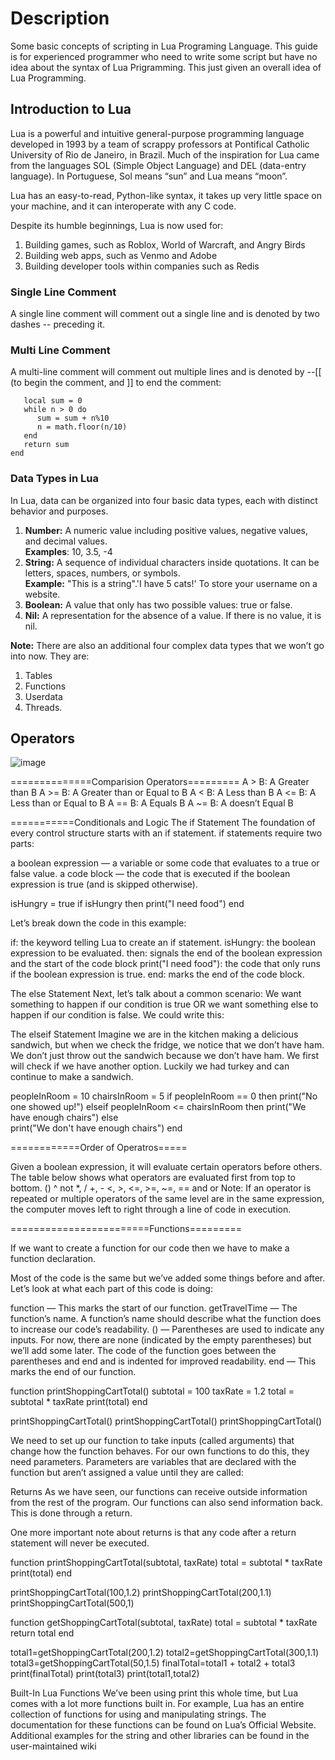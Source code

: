 # Description
Some basic concepts of scripting in Lua Programing Language.
This guide is for experienced programmer who need to write some script but have no idea about the syntax of Lua Prigramming.
This just given an overall idea of Lua Programming.


## Introduction to Lua
Lua is a powerful and intuitive general-purpose programming language developed in 1993 by a team of scrappy professors at Pontifical Catholic University of Rio de Janeiro, in Brazil. Much of the inspiration for Lua came from the languages SOL (Simple Object Language) and DEL (data-entry language). In Portuguese, Sol means “sun” and Lua means “moon”.

Lua has an easy-to-read, Python-like syntax, it takes up very little space on your machine, and it can interoperate with any C code.

Despite its humble beginnings, Lua is now used for:
1. Building games, such as Roblox, World of Warcraft, and Angry Birds
2. Building web apps, such as Venmo and Adobe
3. Building developer tools within companies such as Redis

### Single Line Comment
A single line comment will comment out a single line and is denoted by two dashes -- preceding it.

### Multi Line Comment
A multi-line comment will comment out multiple lines and is denoted by --[[ (to begin the comment, and ]] to end the comment:
  ``` function sumdigits(n) 
     local sum = 0
     while n > 0 do
        sum = sum + n%10
        n = math.floor(n/10)
     end
     return sum
  end
```
### Data Types in Lua
In Lua, data can be organized into four basic data types, each with distinct behavior and purposes.


1. **Number:**  A numeric value including positive values, negative values, and decimal values.	  </br>**Examples**: 10, 3.5, -4	
2. **String:**	A sequence of individual characters inside quotations. It can be letters, spaces, numbers, or symbols. </br> **Example:** "This is a string".'I have 5 cats!'	To store your username on a website.
3. **Boolean:** A value that only has two possible values: true or false.	
4. **Nil:** A representation for the absence of a value. If there is no value, it is nil.

**Note:** There are also an additional four complex data types that we won’t go into now. They are: 
1.  Tables
2.  Functions
3.  Userdata
4.  Threads.


## Operators



![image](https://github.com/manzar2525/Lua/assets/107947502/1a8423b1-ee17-4d0c-b9ef-95dc2946d640)



==============Comparision Operators=========
A > B: A Greater than B
A >= B: A Greater than or Equal to B
A < B: A Less than B
A <= B: A Less than or Equal to B
A == B: A Equals B
A ~= B: A doesn’t Equal B



===========Conditionals and Logic
The if Statement
The foundation of every control structure starts with an if statement. if statements require two parts:

a boolean expression — a variable or some code that evaluates to a true or false value.
a code block — the code that is executed if the boolean expression is true (and is skipped otherwise).

isHungry = true
if isHungry then
  print("I need food")
end 

Let’s break down the code in this example:

if: the keyword telling Lua to create an if statement.
isHungry: the boolean expression to be evaluated.
then: signals the end of the boolean expression and the start of the code block
print("I need food"): the code that only runs if the boolean expression is true.
end: marks the end of the code block.

The else Statement
Next, let’s talk about a common scenario: We want something to happen if our condition is true OR we want something else to happen if our condition is false. We could write this:

The elseif Statement
Imagine we are in the kitchen making a delicious sandwich, but when we check the fridge, we notice that we don’t have ham. We don’t just throw out the sandwich because we don’t have ham. We first will check if we have another option. Luckily we had turkey and can continue to make a sandwich.

peopleInRoom = 10
chairsInRoom = 5
if peopleInRoom == 0 then
  print("No one showed up!")
elseif peopleInRoom <= chairsInRoom then
  print("We have enough chairs")
else    
  print("We don't have enough chairs")
end


============Order of Operatros=====

Given a boolean expression, it will evaluate certain operators before others. The table below shows what operators are evaluated first from top to bottom.
()
^
not
*, /
+, -
<, >, <=, >=, ~=, ==
and
or
Note: If an operator is repeated or multiple operators of the same level are in the same expression, the computer moves left to right through a line of code in execution.

















========================Functions=========

If we want to create a function for our code then we have to make a function declaration.

Most of the code is the same but we’ve added some things before and after. Let’s look at what each part of this code is doing:

function — This marks the start of our function.
getTravelTime — The function’s name. A function’s name should describe what the function does to increase our code’s readability.
() — Parentheses are used to indicate any inputs. For now, there are none (indicated by the empty parentheses) but we’ll add some later.
The code of the function goes between the parentheses and end and is indented for improved readability.
end — This marks the end of our function.


function printShoppingCartTotal()
  subtotal = 100
  taxRate = 1.2
  total = subtotal * taxRate
  print(total)
end

printShoppingCartTotal()
printShoppingCartTotal()
printShoppingCartTotal()


We need to set up our function to take inputs (called arguments) that change how the function behaves. For our own functions to do this, they need parameters. Parameters are variables that are declared with the function but aren’t assigned a value until they are called:

Returns
As we have seen, our functions can receive outside information from the rest of the program. Our functions can also send information back. This is done through a return.

One more important note about returns is that any code after a return statement will never be executed.


function printShoppingCartTotal(subtotal, taxRate)
  total = subtotal * taxRate
  print(total)
end

printShoppingCartTotal(100,1.2)
printShoppingCartTotal(200,1.1)
printShoppingCartTotal(500,1)



function getShoppingCartTotal(subtotal, taxRate)
  total = subtotal * taxRate
  return total
end

total1=getShoppingCartTotal(200,1.2)
total2=getShoppingCartTotal(300,1.1)
total3=getShoppingCartTotal(50,1.5)
finalTotal=total1 + total2 + total3
print(finalTotal)
print(total3)
print(total1,total2)


Built-In Lua Functions
We’ve been using print this whole time, but Lua comes with a lot more functions built in. For example, Lua has an entire collection of functions for using and manipulating strings. The documentation for these functions can be found on Lua’s Official Website. Additional examples for the string and other libraries can be found in the user-maintained wiki

